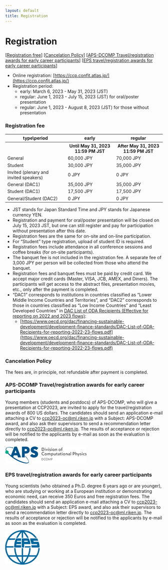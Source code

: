 ```yaml
---
layout: default
title: Registration
---
```


# Registration

[[Registration free](#registration-fee)] [[Cancelation Policy](#cancelation-policy)] [[APS-DCOMP Travel/registration awards for early career participants](#aps-dcomp-travelregistration-awards-for-early-career-participants)] [[EPS travel/registration awards for early career participants](#eps-travelregistration-awards-for-early-career-participants)]

* Online registration: [https://ccp.confit.atlas.jp/](https://ccp.confit.atlas.jp/)
* Registration period:
  * early: March 6, 2023 - May 31, 2023 (JST)
  * regular: June 1, 2023 - July 15, 2023 (JST) for oral/poster presentation
  * regular: June 1, 2023 - August 8, 2023 (JST) for those without presentation

### Registration fee

<table>
<tr><th>type\period</th><th>early</th><th>regular</th></tr>
<tr><th></th><th>Until May 31, 2023 11:59 PM JST</th><th>After May 31, 2023 11:59 PM JST</th></tr>
<tr><td>General</td><td>60,000 JPY</td><td>70,000 JPY</td></tr>
<tr><td>Student</td><td>30,000 JPY</td><td>35,000 JPY</td></tr>
<tr><td>Invited (plenary and invited speakers)</td><td>0 JPY</td><td>0 JPY</td></tr>
<tr><td>General (DAC1)</td><td>35,000 JPY</td><td>35,000 JPY</td></tr>
<tr><td>Student (DAC1)</td><td>17,500 JPY</td><td>17,500 JPY</td></tr>
<tr><td>General/Student (DAC2)</td><td>0 JPY</td><td>0 JPY</td></tr>
</table>

* JST stands for Japan Standard Time and JPY stands for Japanese currency YEN.
* Registration and payment for oral/poster presentation will be closed on July 15, 2023 JST, but one can still register and pay for participation without presentation after this date.
* Registration fees are the same for on-site and on-line participation.
* For “Student” type registration, upload of student ID is required.
* Registration fees include attendance in all conference sessions and coffee breaks (for on-site participants).
* The banquet fee is not included in the registration fee. A separate fee of 3,000 JPY per person will be collected from those who attend the banquet.
* Registration fees and banquet fees must be paid by credit card. We accept major credit cards (Master, VISA, JCB, AMEX, and Diners). The participants will get access to the abstract files, presentation movies, etc., only after the payment is completed.
* “DAC1” corresponds to institutions in countries classified as “Lower Middle Income Countries and Territories”, and “DAC2” corresponds to those in countries classified as “Low Income Countries” and “Least Developed Countries” in [DAC List of ODA Recipients (Effective for reporting on 2022 and 2023 flows)](https://www.oecd.org/dac/financing-sustainable-development/development-finance-standards/DAC-List-of-ODA-Recipients-for-reporting-2022-23-flows.pdf):
  * [https://www.oecd.org/dac/financing-sustainable-development/development-finance-standards/DAC-List-of-ODA-Recipients-for-reporting-2022-23-flows.pdf](https://www.oecd.org/dac/financing-sustainable-development/development-finance-standards/DAC-List-of-ODA-Recipients-for-reporting-2022-23-flows.pdf)

### Cancelation Policy

The fees are, in principle, not refundable after payment is completed.

### APS-DCOMP Travel/registration awards for early career participants

Young members (students and postdocs) of APS-DCOMP, who will give a presentation at CCP2023, are invited to apply for the travel/registration awards of 800 US dollars.
The candidates should send an application e-mail attaching a CV to [ccp2023-oc@ml.riken.jp](mailto:ccp2023-oc@ml.riken.jp?subject=APS-DCOMP%20award) with a Subject: APS-DCOMP award, and also ask their supervisors to send a recommendation letter directly to [ccp2023-oc@ml.riken.jp](mailto:ccp2023-oc@ml.riken.jp?subject=APS-DCOMP%20award).
The results of acceptance or rejection will be notified to the applicants by e-mail as soon as the evaluation is completed.

<a href="assets/files/dcomp-membership.pdf"><img  class="noborder" src="assets/images/dcomp.png" width="260" /></a>

### EPS travel/registration awards for early career participants

Young scientists (who obtained a Ph.D. degree 6 years ago or are younger), who are studying or working at a European institution or demonstrating economic need, can receive 350 Euros and free registration fees. The candidates should send an application e-mail attaching a CV to [ccp2023-oc@ml.riken.jp](mailto:ccp2023-oc@ml.riken.jp?subject=EPS%20award) with a Subject: EPS award, and also ask their supervisors to send a recommendation letter directly to [ccp2023-oc@ml.riken.jp](mailto:ccp2023-oc@ml.riken.jp?subject=EPS%20award). The results of acceptance or rejection will be notified to the applicants by e-mail as soon as the evaluation is completed.

<a href="https://www.eps.org/members/group.aspx?id=85228"><img class="noborder" src="assets/images/eps.png" width="110" /></a>